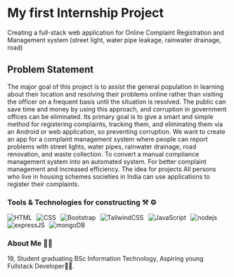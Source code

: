# My first Internship Project

Creating a full-stack web application for  Online Complaint Registration and Management system (street light, water pipe leakage, rainwater drainage, road)

## Problem Statement

The major goal of this project is to assist the general population in learning about their location and resolving their problems online rather than visiting the officer on a frequent basis until the situation is resolved. The public can save time and money by using this approach, and corruption in government offices can be eliminated. Its primary goal is to give a smart and simple method for registering complaints, tracking them, and eliminating them via an Android or web application, so preventing corruption. We want to create an app for a complaint management system where people can report problems with street lights, water pipes, rainwater drainage, road renovation, and waste collection. To convert a manual compliance management system into an automated system. For better complaint management and increased efficiency. The idea for  projects All persons who live in housing schemes societies in India can use applications to register their complaints.

### Tools & Technologies for constructing ⚒️ ⚙️

![HTML](https://img.shields.io/badge/HTML5-E34F26?style=for-the-badge&logo=html5&logoColor=white) &thinsp; ![CSS](https://img.shields.io/badge/CSS3-1572B6?style=for-the-badge&logo=css3&logoColor=white) &thinsp; ![Bootstrap](https://img.shields.io/badge/Bootstrap-563D7C?style=for-the-badge&logo=bootstrap&logoColor=white)  &thinsp; ![TailwindCSS](https://img.shields.io/badge/tailwindcss-%2338B2AC.svg?style=for-the-badge&logo=tailwind-css&logoColor=white) &thinsp;  ![JavaScript](https://img.shields.io/badge/JavaScript-323330?style=for-the-badge&logo=javascript&logoColor=F7DF1E) &thinsp; ![nodejs](https://img.shields.io/badge/Node.js-43853D?style=for-the-badge&logo=node.js&logoColor=white) &thinsp; ![expressJS](https://img.shields.io/badge/Express.js-404D59?style=for-the-badge)  &thinsp;
 ![mongoDB](https://img.shields.io/badge/MongoDB-4EA94B?style=for-the-badge&logo=mongodb&logoColor=white) &thinsp; 


### About Me 👷🏼

19, Student graduating BSc Information Technology, Aspiring young Fullstack Developer🧑‍💻.
